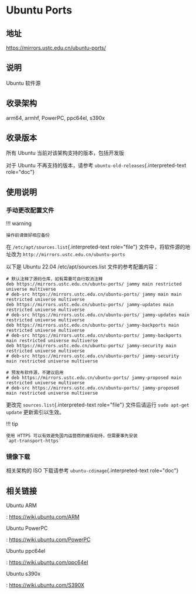 # Ubuntu Ports

## 地址

<https://mirrors.ustc.edu.cn/ubuntu-ports/>

## 说明

Ubuntu 软件源

## 收录架构

arm64, armhf, PowerPC, ppc64el, s390x

## 收录版本

所有 Ubuntu 当前对该架构支持的版本，包括开发版

对于 Ubuntu 不再支持的版本，请参考
`ubuntu-old-releases`{.interpreted-text role="doc"}

## 使用说明

### 手动更改配置文件

!!! warning

    操作前请做好相应备份

在 `/etc/apt/sources.list`{.interpreted-text role="file"}
文件中，将软件源的地址改为 `http://mirrors.ustc.edu.cn/ubuntu-ports`

以下是 Ubuntu 22.04 /etc/apt/sources.list 文件的参考配置内容：

    # 默认注释了源码仓库，如有需要可自行取消注释
    deb https://mirrors.ustc.edu.cn/ubuntu-ports/ jammy main restricted universe multiverse
    # deb-src https://mirrors.ustc.edu.cn/ubuntu-ports/ jammy main main restricted universe multiverse
    deb https://mirrors.ustc.edu.cn/ubuntu-ports/ jammy-updates main restricted universe multiverse
    # deb-src https://mirrors.ustc.edu.cn/ubuntu-ports/ jammy-updates main restricted universe multiverse
    deb https://mirrors.ustc.edu.cn/ubuntu-ports/ jammy-backports main restricted universe multiverse
    # deb-src https://mirrors.ustc.edu.cn/ubuntu-ports/ jammy-backports main restricted universe multiverse
    deb https://mirrors.ustc.edu.cn/ubuntu-ports/ jammy-security main restricted universe multiverse
    # deb-src https://mirrors.ustc.edu.cn/ubuntu-ports/ jammy-security main restricted universe multiverse

    # 预发布软件源，不建议启用
    # deb https://mirrors.ustc.edu.cn/ubuntu-ports/ jammy-proposed main restricted universe multiverse
    # deb-src https://mirrors.ustc.edu.cn/ubuntu-ports/ jammy-proposed main restricted universe multiverse

更改完 `sources.list`{.interpreted-text role="file"} 文件后请运行
`sudo apt-get update` 更新索引以生效。

!!! tip

    使用 HTTPS 可以有效避免国内运营商的缓存劫持，但需要事先安装
    `apt-transport-https`

### 镜像下载

相关架构的 ISO 下载请参考 `ubuntu-cdimage`{.interpreted-text role="doc"}

## 相关链接

Ubuntu ARM

:   <https://wiki.ubuntu.com/ARM>

Ubuntu PowerPC

:   <https://wiki.ubuntu.com/PowerPC>

Ubuntu ppc64el

:   <https://wiki.ubuntu.com/ppc64el>

Ubuntu s390x

:   <https://wiki.ubuntu.com/S390X>
